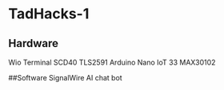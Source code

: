 # TadHacks-1

## Hardware
Wio Terminal 
SCD40
TLS2591
Arduino Nano IoT 33 
MAX30102

##Software 
SignalWire AI chat bot 

